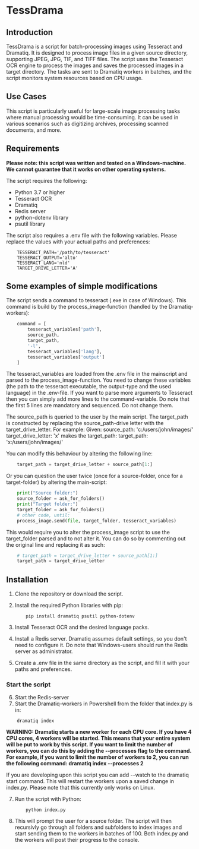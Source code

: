 # TessDrama

## Introduction

TessDrama is a script for batch-processing images using Tesseract and Dramatiq. It is designed to process image files in a given source directory, supporting JPEG, JPG, TIF, and TIFF files. The script uses the Tesseract OCR engine to process the images and saves the processed images in a target directory. The tasks are sent to Dramatiq workers in batches, and the script monitors system resources based on CPU usage.

## Use Cases

This script is particularly useful for large-scale image processing tasks where manual processing would be time-consuming. It can be used in various scenarios such as digitizing archives, processing scanned documents, and more.

## Requirements

**Please note: this script was written and tested on a Windows-machine. We cannot guarantee that it works on other operating systems.**

The script requires the following:

- Python 3.7 or higher
- Tesseract OCR
- Dramatiq
- Redis server
- python-dotenv library
- psutil library

The script also requires a .env file with the following variables. Please replace the values with your actual paths and preferences:
```
    TESSERACT_PATH='/path/to/tesseract'
    TESSERACT_OUTPUT='alto'
    TESSERACT_LANG='nld'
    TARGET_DRIVE_LETTER='A'
```
## Some examples of simple modifications

The script sends a command to tesseract (.exe in case of Windows). This command is build by the process_image-function (handled by the Dramatiq-workers):
```py
    command = [
        tesseract_variables['path'],
        source_path,
        target_path,
        '-l',
        tesseract_variables['lang'],
        tesseract_variables['output']
    ]
```

The tesseract_variables are loaded from the .env file in the mainscript and parsed to the process_image-function. You need to change these variables (the path to the tesseract executable, the output-type and the used language) in the .env-file. If you want to parse more arguments to Tesseract then you can simply add more lines to the command-variable. Do note that the first 5 lines are mandatory and sequenced. Do not change them. 

The source_path is queried to the user by the main script. The target_path is constructed by replacing the source_path-drive letter with the target_drive_letter. For example:
Given:
    source_path: 'c:/users/john/images/'
    target_drive_letter: 'x'
makes the target_path:
    target_path: 'x:/users/john/images/'

You can modify this behaviour by altering the following line:
```py
    target_path = target_drive_letter + source_path[1:]
```
Or you can question the user twice (once for a source-folder, once for a target-folder) by altering the main-script:
```py
    print("Source folder:")
    source_folder = ask_for_folders()
    print("Target folder:")
    target_folder = ask_for_folders()
    # other code, until:
    process_image.send(file, target_folder, tesseract_variables)
```

This would require you to alter the process_image script to use the target_folder parsed and to not alter it. You can do so by commenting out the original line and replacing it as such:
```py
    # target_path = target_drive_letter + source_path[1:]
    target_path = target_drive_letter
```


## Installation

1. Clone the repository or download the script.
2. Install the required Python libraries with pip:

    ```
        pip install dramatiq psutil python-dotenv
    ```

3. Install Tesseract OCR and the desired language packs. 
4. Install a Redis server. Dramatiq assumes default settings, so you don't need to configure it. Do note that Windows-users should run the Redis server as administrator. 
5. Create a .env file in the same directory as the script, and fill it with your paths and preferences.
### Start the script
6. Start the Redis-server
7. Start the Dramatiq-workers in Powershell from the folder that index.py is in:
```PS
    dramatiq index
```
**WARNING: Dramatiq starts a new worker for each CPU core. If you have 4 CPU cores, 4 workers will be started. This means that your entire system will be put to work by this script. If you want to limit the number of workers, you can do this by adding the --processes flag to the command. For example, if you want to limit the number of workers to 2, you can run the following command: dramatiq index --processes 2**

If you are developing upon this script you can add --watch to the dramatiq start command. This will restart the workers upon a saved change in index.py. Please note that this currently only works on Linux.

7. Run the script with Python:

    ```
        python index.py
    ```
8. This will prompt the user for a source folder. The script will then recursivly go through all folders and subfolders to index images and start sending them to the workers in batches of 100. Both index.py and the workers will post their progress to the console.

